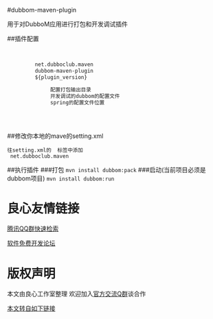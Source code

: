 #dubbom-maven-plugin

用于对DubboM应用进行打包和开发调试插件

##插件配置
```xml
 
   
         net.dubboclub.maven 
         dubbom-maven-plugin 
         ${plugin_version} 
         
              配置打包输出目录 
              开发调试的dubbom的配置文件 
              spring的配置文件位置 
          
    
 
```
##修改你本地的mave的setting.xml
```
往setting.xml的  标签中添加
 net.dubboclub.maven 
```
##执行插件
###打包
`mvn install dubbom:pack`
###启动(当前项目必须是dubbom项目)
`mvn install dubbom:run`


 # 良心友情链接

[腾讯QQ群快速检索](http://u.720life.cn/s/8cf73f7c)

[软件免费开发论坛](http://u.720life.cn/s/bbb01dc0)

# 版权声明 

本文由良心工作室整理 欢迎加入[官方交流Q群](https://u.720life.cn/s/f2316816)谈合作

[本文转自如下链接](http://u.720life.cn/g/2e71d0f0a5c601172267ba20d3a43c6ee372655bc5c5007b868532d08e520c4eedf5f6bbc0e25a8b681c350f3ced63978617c0d83fff0ff80d1b85588622ca6727e40b2690f8a17dda70f02505f98716)